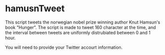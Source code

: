 # hamusnTweet

This script tweets the norwegian nobel prize winning author Knut Hamsun's book "Hunger". The script is made to tweet 160 character at the time, and the interval between tweets are uniformly distrubiated between 0 and 1 hour. 

You will need to provide your Twitter accourt information. 






